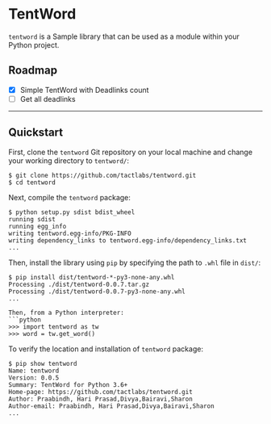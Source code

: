 # TentWord
`tentword` is a Sample library that can be used as a module within your Python project.
## Roadmap
- [x] Simple TentWord with Deadlinks count
- [ ] Get all deadlinks
---------------------------

## Quickstart
First, clone the `tentword` Git repository on your local machine and change your working directory to `tentword/`:
```console
$ git clone https://github.com/tactlabs/tentword.git
$ cd tentword
```
Next, compile the `tentword` package:
```console
$ python setup.py sdist bdist_wheel
running sdist
running egg_info
writing tentword.egg-info/PKG-INFO
writing dependency_links to tentword.egg-info/dependency_links.txt
...
```
Then, install the library using `pip` by specifying the path to `.whl` file in `dist/`:
```console
$ pip install dist/tentword-*-py3-none-any.whl
Processing ./dist/tentword-0.0.7.tar.gz
Processing ./dist/tentword-0.0.7-py3-none-any.whl
...

Then, from a Python interpreter:
```python
>>> import tentword as tw
>>> word = tw.get_word()
```

To verify the location and installation of `tentword` package:
```console
$ pip show tentword
Name: tentword
Version: 0.0.5
Summary: TentWord for Python 3.6+
Home-page: https://github.com/tactlabs/tentword.git
Author: Praabindh, Hari Prasad,Divya,Bairavi,Sharon
Author-email: Praabindh, Hari Prasad,Divya,Bairavi,Sharon
...
```